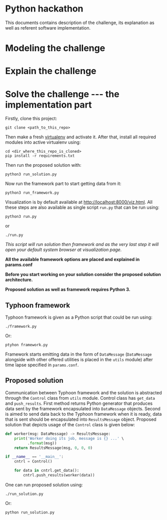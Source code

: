 # Python hackathon
This documents contains description of the challenge, its explanation
as well as referent software implementation.

# Modeling the challenge

# Explain the challenge

# Solve the challenge --- the implementation part
Firstly, clone this project:

``` shell
git clone <path_to_this_repo>
```

Then make a fresh [virtualenv](https://virtualenv.pypa.io/en/stable/)
and activate it. After that, install all required modules into active
virtualenv using:

``` shell
cd <dir_where_this_repo_is_cloned>
pip install -r requirements.txt
```

Then run the proposed solution with:

``` shell
python3 run_solution.py
```

Now run the framework part to start getting data from it:

``` shell
python3 run_framework.py
```

Visualization is by default available at
[http://localhost:8000/viz.html](http://localhost:8000/viz.html). All
these steps are also available as single script `run.py` that can be
run using:

``` shell
python3 run.py
```

or

``` shell
./run.py
```

*This script will run solution then framework and as the very last
step it will open your default system browser at visualization page.*

**All the available framework options are placed and explained in
params.conf**

**Before you start working on your solution consider the proposed
solution architecture.**

**Proposed solution as well as framework requires Python 3.**

## Typhoon framework
Typhoon framework is given as a Python script that could be run using:

``` shell
./framework.py
```

Or:

``` shell
ptyhon framework.py
```

Framework starts emitting data in the form of `DataMessage`
(`DataMessage` alongside with other offered utilities is placed in the
`utils` module) after time lapse specified in `params.conf`.

## Proposed solution
Communication between Typhoon framework and the solution is abstracted
through the `Control` class from `utils` module. Control class has
`get_data` and `push_results`. First method returns Python generator
that produces data sent by the framework encapsulated into
`DataMessage` objects. Second is aimed to send data back to the
Typhoon framework when it is ready, data that is sent should be
encapsulated into `ResultsMessage` object. Proposed solution that
depicts usage of the `Control` class is given below:

``` python
def worker(msg: DataMessage) -> ResultsMessage:
    print('Worker doing its job, message is {} ...' \
          .format(msg))
    return ResultsMessage(msg, 0, 0, 0)

if __name__ == '__main__':
    cntrl = Control()

    for data in cntrl.get_data():
        cntrl.push_results(worker(data))
```

One can run proposed solution using:

``` shell
./run_solution.py
```

Or:

``` shell
python run_solution.py
```
